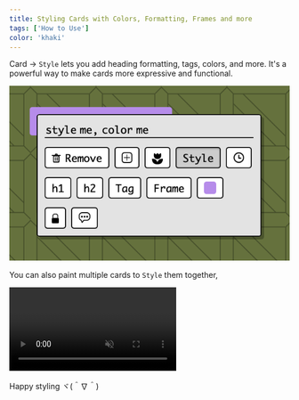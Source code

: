 ```yaml
---
title: Styling Cards with Colors, Formatting, Frames and more
tags: ['How to Use']
color: 'khaki'
---
```



Card → `Style` lets you add heading formatting, tags, colors, and more. It's a powerful way to make cards more expressive and functional.

![](/assets/posts/card-styles.png)

You can also paint multiple cards to `Style` them together,

<video class="" autoplay loop muted playsinline>
  <source src="https://kinopio-updates.us-east-1.linodeobjects.com/improved-multi-card-styles.mp4">
</video>

Happy styling ヾ(＾∇＾)
